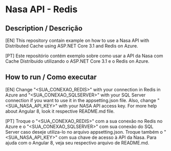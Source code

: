 # Nasa API - Redis

## Description / Descrição
[EN] This repository contain example on how to use a Nasa API with Distributed Cache using ASP.NET Core 3.1 and Redis on Azure.

[PT] Este repositório contém exemplo sobre como usar a API da Nasa com Cache Distribuido utilizando o ASP.NET Core 3.1 e o Redis on Azure.

## How to run / Como executar
[EN] Change "<SUA_CONEXAO_REDIS>" with your connection in Redis in Azure and "<SUA_CONEXAO_SQLSERVER>" with your SQL Server connection if you want to use it in the appsetting.json file. Also, change "<SUA_NASA_API_KEY>" with your NASA API access key. For more help about Angular 8, look it respective README.md file.

[PT] Troque o "<SUA_CONEXAO_REDIS>" com a sua conexão no Redis no Azure e o "<SUA_CONEXAO_SQLSERVER>" com sua conexão do SQL Server caso deseje utiliza-lo no arquivo appsetting.json. Troque também o "<SUA_NASA_API_KEY>" com sua chave de acesso à API da Nasa. Para ajuda com o Angular 8, veja seu respectivo arquivo de README.md.
